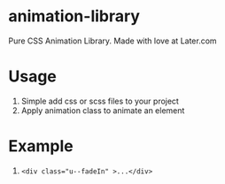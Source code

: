# animation-library
Pure CSS Animation Library. Made with love at Later.com

# Usage
1. Simple add css or scss files to your project
2. Apply animation class to animate an element

# Example
1. `<div class="u--fadeIn" >...</div>`

